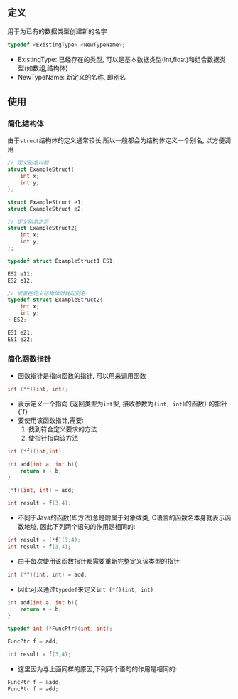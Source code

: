 ## 定义
用于为已有的数据类型创建新的名字
```c
typedef <ExistingType> <NewTypeName>;
```
- ExistingType: 已经存在的类型, 可以是基本数据类型(int,float)和组合数据类型(如数组,结构体)
- NewTypeName: 新定义的名称, 即别名
## 使用
### 简化结构体
由于`struct`结构体的定义通常较长,所以一般都会为结构体定义一个别名, 以方便调用
```c
// 定义别名以前
struct ExampleStruct{
	int x;
	int y;
};

struct ExampleStruct e1;
struct ExampleStruct e2;

// 定义别名之后
struct ExampleStruct2{
	int x;
	int y;
};

typedef struct ExampleStruct1 ES1;

ES2 e11;
ES2 e12;

// 或者在定义结构体时就起别名
typedef struct ExampleStruct2{
	int x;
	int y;
} ES2;

ES1 e21;
ES1 e22;

```
### 简化函数指针
- 函数指针是指向函数的指针, 可以用来调用函数
```c
int (*f)(int, int);
```
- 表示定义一个指向 {返回类型为`int`型, 接收参数为`(int, int)`的函数} 的指针 {`f}
- 要使用该函数指针,需要:
	1. 找到符合定义要求的方法
	2. 使指针指向该方法
```c
int (*f)(int,int);

int add(int a, int b){
	return a + b;
}

(*f)(int, int) = add;

int result = f(3,4);
```
- 不同于Java的函数(即方法)总是附属于对象或类, C语言的函数名本身就表示函数地址, 因此下列两个语句的作用是相同的:
```c
int result = (*f)(3,4);
int result = f(3,4);
```
- 由于每次使用该函数指针都需要重新完整定义该类型的指针
```c
int (*f)(int, int) = add;
```
- 因此可以通过`typedef`来定义`int (*f)(int, int)`
```c
int add(int a, int b){
	return a + b;
}

typedef int (*FuncPtr)(int, int);

FuncPtr f = add;

int result = f(3,4);
```
- 这里因为与上面同样的原因,下列两个语句的作用是相同的:
```c
FuncPtr f = &add;
FuncPtr f = add;
```
